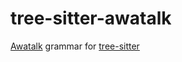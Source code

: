 # tree-sitter-awatalk

[Awatalk](https://github.com/liraymond04/awa5_rs) grammar for [tree-sitter](https://github.com/tree-sitter/tree-sitter)

